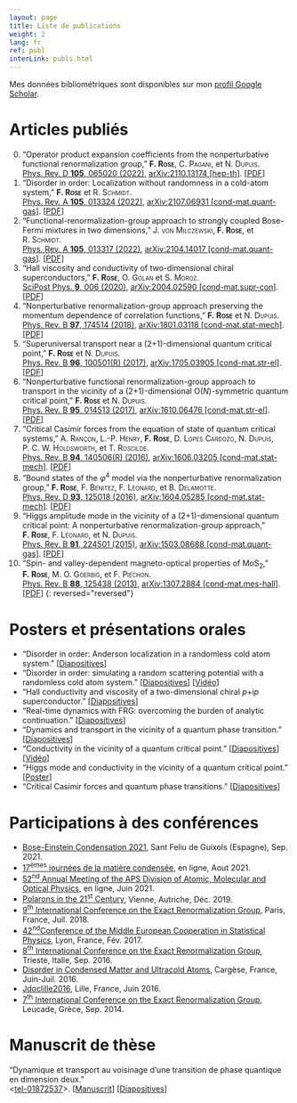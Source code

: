 ```yaml
---
layout: page
title: Liste de publications
weight: 2
lang: fr
ref: publ
interLink: publi.html
---
```


Mes données bibliométriques sont disponibles sur mon [profil Google Scholar](https://scholar.google.com/citations?user=Vw_RiCgAAAAJ).

<!--
# Prépublications


0. “Operator product expansion coefficients from the nonperturbative functional renormalization group,” **F.&nbsp;<span style="font-variant:small-caps;">Rose</span>**, C.&nbsp;<span style="font-variant:small-caps;">Pagani</span>, et N.&nbsp;<span style="font-variant:small-caps;">Dupuis</span>.  
[arXiv:2110.13174 [hep-th]](https://arxiv.org/abs/2110.13174). 
{: reversed="reversed"}
-->

# Articles publiés

0. “Operator product expansion coefficients from the nonperturbative functional renormalization group,” **F.&nbsp;<span style="font-variant:small-caps;">Rose</span>**, C.&nbsp;<span style="font-variant:small-caps;">Pagani</span>, et N.&nbsp;<span style="font-variant:small-caps;">Dupuis</span>.  
[Phys. Rev. D **105**, 065020 (2022)](https://doi.org/10.1103/PhysRevD.105.065020),
[arXiv:2110.13174 [hep-th]](https://arxiv.org/abs/2110.13174). [[PDF]({{site.baseurl}}/docs/PhysRevD.105.065020.pdf)]
0. “Disorder in order: Localization without randomness in a cold-atom system,” **F.&nbsp;<span style="font-variant:small-caps;">Rose</span>** et R.&nbsp;<span style="font-variant:small-caps;">Schmidt</span>.  
[Phys. Rev. A **105**, 013324 (2022)](https://doi.org/10.1103/PhysRevA.105.013324), [arXiv:2107.06931 [cond-mat.quant-gas]](https://arxiv.org/abs/2107.06931). [[PDF]({{site.baseurl}}/docs/PhysRevA.105.013324.pdf)]
0.  “Functional-renormalization-group approach to strongly coupled Bose-Fermi mixtures in two dimensions,” J.&nbsp;<span style="font-variant:small-caps;">von&nbsp;Milczewski</span>, **F.&nbsp;<span style="font-variant:small-caps;">Rose</span>**, et R.&nbsp;<span style="font-variant:small-caps;">Schmidt</span>.  
[Phys. Rev. A **105**, 013317 (2022)](https://doi.org/10.1103/PhysRevA.105.013317), [arXiv:2104.14017 [cond-mat.quant-gas]](https://arxiv.org/abs/2104.14017). [[PDF]({{site.baseurl}}/docs/PhysRevA.105.013317.pdf)] 
0.  “Hall viscosity and conductivity of two-dimensional chiral superconductors,” **F.&nbsp;<span style="font-variant:small-caps;">Rose</span>**, O.&nbsp;<span style="font-variant:small-caps;">Golan</span> et S.&nbsp;<span style="font-variant:small-caps;">Moroz</span>.  
[SciPost Phys. **9**, 006 (2020)](https://doi.org/10.21468/SciPostPhys.9.1.006), [arXiv:2004.02590 [cond-mat.supr-con]](https://arxiv.org/abs/2004.02590).   [[PDF]({{site.baseurl}}/docs/SciPostPhys_9_1_006.pdf)]
0. “Nonperturbative renormalization-group approach preserving the momentum dependence of correlation functions,” **F.&nbsp;<span style="font-variant:small-caps;">Rose</span>** et N.&nbsp;<span style="font-variant:small-caps;">Dupuis</span>.  
[Phys. Rev. B **97**, 174514 (2018)](https://doi.org/10.1103/PhysRevB.97.174514), [arXiv:1801.03118 [cond-mat.stat-mech]](https://arxiv.org/abs/1801.03118). [[PDF]({{site.baseurl}}/docs/PhysRevB.97.174514.pdf)]
0. “Superuniversal transport near a (2+1)-dimensional quantum critical point,” **F.&nbsp;<span style="font-variant:small-caps;">Rose</span>** et N.&nbsp;<span style="font-variant:small-caps;">Dupuis</span>.  
 [Phys. Rev. B **96**, 100501(R) (2017)](https://dx.doi.org/10.1103/PhysRevB.96.100501), [arXiv:1705.03905 [cond-mat.str-el]](https://arxiv.org/abs/1705.03905). [[PDF]({{site.baseurl}}/docs/PhysRevB.96.100501.pdf)]
0. “Nonperturbative functional renormalization-group approach to transport in the vicinity of a (2+1)-dimensional O(*N*)-symmetric quantum critical point,” **F.&nbsp;<span style="font-variant:small-caps;">Rose</span>** et N.&nbsp;<span style="font-variant:small-caps;">Dupuis</span>.  
 [Phys. Rev. B **95**, 014513 (2017)](https://dx.doi.org/10.1103/PhysRevB.95.014513), [arXiv:1610.06476 [cond-mat.str-el]](https://arxiv.org/abs/1610.06476). [[PDF]({{site.baseurl}}/docs/PhysRevB.95.014513.pdf)]
0. “Critical Casimir forces from the equation of state of quantum critical systems,” A.&nbsp;<span style="font-variant:small-caps;">Rançon</span>, L.-P.&nbsp;<span style="font-variant:small-caps;">Henry</span>, **F.&nbsp;<span style="font-variant:small-caps;">Rose</span>**, D.&nbsp;<span style="font-variant:small-caps;">Lopes&nbsp;Cardozo</span>, N.&nbsp;<span style="font-variant:small-caps;">Dupuis</span>, P.&nbsp;C.&nbsp;W.&nbsp;<span style="font-variant:small-caps;">Holdsworth</span>, et T.&nbsp;<span style="font-variant:small-caps;">Roscilde</span>.  
 [Phys. Rev. B **94**, 140506(R) (2016)](https://dx.doi.org/10.1103/PhysRevB.94.140506), [arXiv:1606.03205 [cond-mat.stat-mech]](https://arxiv.org/abs/1606.03205). [[PDF]({{site.baseurl}}/docs/PhysRevB.94.140506.pdf)]
0. “Bound states of the *φ*<sup>4</sup> model via the nonperturbative renormalization group,” **F.&nbsp;<span style="font-variant:small-caps;">Rose</span>**, F.&nbsp;<span style="font-variant:small-caps;">Benitez</span>, F.&nbsp;<span style="font-variant:small-caps;">Léonard</span>, et B.&nbsp;<span style="font-variant:small-caps;">Delamotte</span>.  
 [Phys. Rev. D **93**, 125018 (2016)](https://dx.doi.org/10.1103/PhysRevD.93.125018), [arXiv:1604.05285 [cond-mat.stat-mech]](https://arxiv.org/abs/1604.05285). [[PDF]({{site.baseurl}}/docs/PhysRevD.93.125018.pdf)]
0. “Higgs amplitude mode in the vicinity of a (2+1)-dimensional quantum critical point: A nonperturbative renormalization-group approach,” **F.&nbsp;<span style="font-variant:small-caps;">Rose</span>**, F.&nbsp;<span style="font-variant:small-caps;">Léonard</span>, et N.&nbsp;<span style="font-variant:small-caps;">Dupuis</span>.  
 [Phys. Rev. B **91**, 224501 (2015)](https://dx.doi.org/10.1103/PhysRevB.91.224501), [arXiv:1503.08688 [cond-mat.quant-gas]](https://arxiv.org/abs/1503.08688). [[PDF]({{site.baseurl}}/docs/PhysRevB.91.224501.pdf)]
0. “Spin- and valley-dependent magneto-optical properties of MoS<sub>2</sub>,” **F.&nbsp;<span style="font-variant:small-caps;">Rose</span>**, M.&nbsp;O.&nbsp;<span style="font-variant:small-caps;">Goerbig</span>, et F.&nbsp;<span style="font-variant:small-caps;">Piéchon</span>.  
 [Phys. Rev. B **88**, 125438 (2013)](https://dx.doi.org/10.1103/PhysRevB.88.125438), [arXiv:1307.2884 [cond-mat.mes-hall]](https://arxiv.org/abs/1307.2884). [[PDF]({{site.baseurl}}/docs/PhysRevB.88.125438.pdf)]
{: reversed="reversed"}

# Posters et présentations orales

* “Disorder in order: Anderson localization in a randomless cold atom system.” [[Diapositives]({{site.baseurl}}/docs/rose_groupSem20.pdf)]
* “Disorder in order: simulating a random scattering potential with a randomless cold atom system.” [[Diapositives]({{site.baseurl}}/docs/rose_vienna19.pdf)] [[Vidéo](https://www.youtube.com/watch?v=3MMhnhb2H9Y)]
* “Hall conductivity and viscosity of a two-dimensional chiral *p*+i*p* superconductor.” [[Diapositives]({{site.baseurl}}/docs/rose_retreat19.pdf)]
* “Real-time dynamics with FRG: overcoming the burden of analytic continuation.” [[Diapositives]({{site.baseurl}}/docs/rose_erg18.pdf)]
* “Dynamics and transport in the vicinity of a quantum phase transition.” [[Diapositives]({{site.baseurl}}/docs/seminar_munchen.pdf)]
* “Conductivity in the vicinity of a quantum critical point.” [[Diapositives]({{site.baseurl}}/docs/rose_erg16.pdf)] [[Vidéo](https://indico.ictp.it/event/7608/session/2/contribution/42/material/video/0.link)]
* “Higgs mode and conductivity in the vicinity of a quantum critical point.” [[Poster]({{site.baseurl}}/docs/poster_cargese.pdf)]
* “Critical Casimir forces and quantum phase transitions.” [[Diapositives]({{site.baseurl}}/docs/rose_casimir.pdf)]

# Participations à des conférences

* [Bose-Einstein Condensation 2021](https://bec2021.org), Sant Feliu de Guixols (Espagne), Sep. 2021.
* [17<sup>èmes</sup> journées de la matière condensée](https://jmc17.sciencesconf.org), en ligne, Aout 2021.
* [52<sup>nd</sup> Annual Meeting of the APS Division of Atomic, Molecular and Optical Physics](http://meetings.aps.org/Meeting/DAMOP21), en ligne, Juin 2021.
* [Polarons in the 21<sup>st</sup> Century](https://www.esi.ac.at/events/e25/), Vienne, Autriche, Déc. 2019.
* [9<sup>th</sup> International Conference on the Exact Renormalization Group](https://erg2018.sciencesconf.org), Paris, France, Juil. 2018.
* [42<sup>nd</sup>Conference of the Middle European Cooperation in Statistical Physics](https://meco42.sciencesconf.org), Lyon, France, Fév. 2017.
* [8<sup>th</sup> International Conference on the Exact Renormalization Group](https://indico.ictp.it/event/7608/), Trieste, Italie, Sep. 2016.
* [Disorder in Condensed Matter and Ultracold Atoms](https://dcmua2016.sciencesconf.org), Cargèse, France, Juin-Juil. 2016.
* [Jdoclille2016](https://jdoclille2016.sciencesconf.org), Lille, France, Juin 2016.
* [7<sup>th</sup> International Conference on the Exact Renormalization Group](http://erg2014.phys.uoa.gr), Leucade, Grèce, Sep. 2014.



# Manuscrit de thèse

“Dynamique et transport au voisinage d’une transition de phase quantique en dimension deux.”  
<[tel-01872537](https://tel.archives-ouvertes.fr/tel-01872537)>. [[Manuscrit]({{site.baseurl}}/docs/Rose_manuscrit.pdf)] [[Diapositives]({{site.baseurl}}/docs/soutenance_rose.pdf)]

